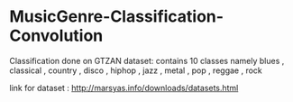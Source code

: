 # MusicGenre-Classification-Convolution
Classification done on GTZAN dataset:
contains 10 classes namely blues , classical , country , disco , hiphop , jazz , metal , pop , reggae , rock


link for dataset : http://marsyas.info/downloads/datasets.html
